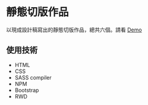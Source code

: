 # 靜態切版作品

以現成設計稿寫出的靜態切版作品，總共六個。請看 [Demo](https://onlystp417.github.io/layout_portfolio/)

## 使用技術

- HTML
- CSS
- SASS compiler
- NPM
- Bootstrap
- RWD

